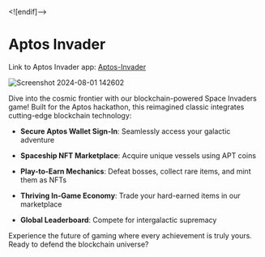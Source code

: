 
<![endif]-->

# Aptos Invader

Link to Aptos Invader app: [Aptos-Invader](https://aptos-invader.vercel.app/)


![Screenshot 2024-08-01 142602](https://github.com/user-attachments/assets/af0e5904-1afc-40f5-aa2a-a89d2cf543a7)



Dive into the cosmic frontier with our blockchain-powered Space Invaders game! Built for the Aptos hackathon, this reimagined classic integrates cutting-edge blockchain technology:

- **Secure Aptos Wallet Sign-In**: Seamlessly access your galactic adventure

- **Spaceship NFT Marketplace**: Acquire unique vessels using APT coins

- **Play-to-Earn Mechanics**: Defeat bosses, collect rare items, and mint them as NFTs

- **Thriving In-Game Economy**: Trade your hard-earned items in our marketplace

- **Global Leaderboard**: Compete for intergalactic supremacy

Experience the future of gaming where every achievement is truly yours. Ready to defend the blockchain universe?
